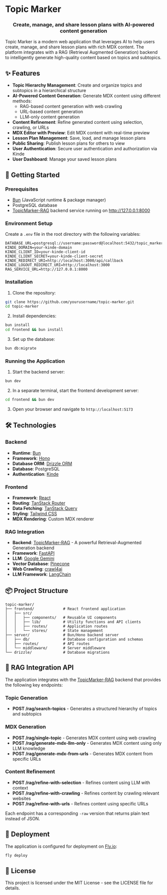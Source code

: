 # Topic Marker

<div align="center">

  <h3>Create, manage, and share lesson plans with AI-powered content generation</h3>
</div>

Topic Marker is a modern web application that leverages AI to help users create, manage, and share lesson plans with rich MDX content. The platform integrates with a RAG (Retrieval Augmented Generation) backend to intelligently generate high-quality content based on topics and subtopics.

## ✨ Features

- **Topic Hierarchy Management**: Create and organize topics and subtopics in a hierarchical structure
- **AI-Powered Content Generation**: Generate MDX content using different methods:
  - RAG-based content generation with web crawling
  - URL-based content generation
  - LLM-only content generation
- **Content Refinement**: Refine generated content using selection, crawling, or URLs
- **MDX Editor with Preview**: Edit MDX content with real-time preview
- **Lesson Plan Management**: Save, load, and manage lesson plans
- **Public Sharing**: Publish lesson plans for others to view
- **User Authentication**: Secure user authentication and authorization via Kinde
- **User Dashboard**: Manage your saved lesson plans

## 🚀 Getting Started

### Prerequisites

- [Bun](https://bun.sh/) (JavaScript runtime & package manager)
- PostgreSQL database
- [TopicMarker-RAG](https://github.com/aryankad1an/TopicMarker-RAG) backend service running on http://127.0.0.1:8000

### Environment Setup

Create a `.env` file in the root directory with the following variables:

```
DATABASE_URL=postgresql://username:password@localhost:5432/topic_marker
KINDE_DOMAIN=your-kinde-domain
KINDE_CLIENT_ID=your-kinde-client-id
KINDE_CLIENT_SECRET=your-kinde-client-secret
KINDE_REDIRECT_URI=http://localhost:3000/api/callback
KINDE_LOGOUT_REDIRECT_URI=http://localhost:3000
RAG_SERVICE_URL=http://127.0.0.1:8000
```

### Installation

1. Clone the repository:

```bash
git clone https://github.com/yourusername/topic-marker.git
cd topic-marker
```

2. Install dependencies:

```bash
bun install
cd frontend && bun install
```

3. Set up the database:

```bash
bun db:migrate
```

### Running the Application

1. Start the backend server:

```bash
bun dev
```

2. In a separate terminal, start the frontend development server:

```bash
cd frontend && bun dev
```

3. Open your browser and navigate to `http://localhost:5173`

## 🛠️ Technologies

### Backend
- **Runtime**: [Bun](https://bun.sh/)
- **Framework**: [Hono](https://hono.dev/)
- **Database ORM**: [Drizzle ORM](https://orm.drizzle.team/)
- **Database**: PostgreSQL
- **Authentication**: [Kinde](https://kinde.com/)

### Frontend
- **Framework**: [React](https://reactjs.org/)
- **Routing**: [TanStack Router](https://tanstack.com/router)
- **Data Fetching**: [TanStack Query](https://tanstack.com/query)
- **Styling**: [Tailwind CSS](https://tailwindcss.com/)
- **MDX Rendering**: Custom MDX renderer

### RAG Integration
- **Backend**: [TopicMarker-RAG](https://github.com/aryankad1an/TopicMarker-RAG) - A powerful Retrieval-Augmented Generation backend
- **Framework**: [FastAPI](https://fastapi.tiangolo.com/)
- **LLM**: [Google Gemini](https://ai.google.dev/)
- **Vector Database**: [Pinecone](https://www.pinecone.io/)
- **Web Crawling**: [crawl4ai](https://github.com/crawl4ai/crawl4ai)
- **LLM Framework**: [LangChain](https://www.langchain.com/)

## 📦 Project Structure

```
topic-marker/
├── frontend/             # React frontend application
│   ├── src/
│   │   ├── components/   # Reusable UI components
│   │   ├── lib/          # Utility functions and API clients
│   │   ├── routes/       # Application routes
│   │   └── stores/       # State management
├── server/               # Bun/Hono backend server
│   ├── db/               # Database configuration and schemas
│   ├── routes/           # API routes
│   └── middleware/       # Server middleware
└── drizzle/              # Database migrations
```

## 🔌 RAG Integration API

The application integrates with the [TopicMarker-RAG](https://github.com/yourusername/TopicMarker-RAG) backend that provides the following key endpoints:

### Topic Generation
- **POST /rag/search-topics** - Generates a structured hierarchy of topics and subtopics

### MDX Generation
- **POST /rag/single-topic** - Generates MDX content using web crawling
- **POST /rag/generate-mdx-llm-only** - Generates MDX content using only LLM knowledge
- **POST /rag/generate-mdx-from-urls** - Generates MDX content from specific URLs

### Content Refinement
- **POST /rag/refine-with-selection** - Refines content using LLM with context
- **POST /rag/refine-with-crawling** - Refines content by crawling relevant websites
- **POST /rag/refine-with-urls** - Refines content using specific URLs

Each endpoint has a corresponding `-raw` version that returns plain text instead of JSON.

## 🚢 Deployment

The application is configured for deployment on [Fly.io](https://fly.io/):

```bash
fly deploy
```

## 📄 License

This project is licensed under the MIT License - see the LICENSE file for details.

